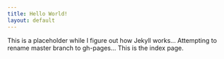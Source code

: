 ```yaml
---
title: Hello World!
layout: default
---
```


This is a placeholder while I figure out how Jekyll works...
Attempting to rename master branch to gh-pages...
This is the index page.
